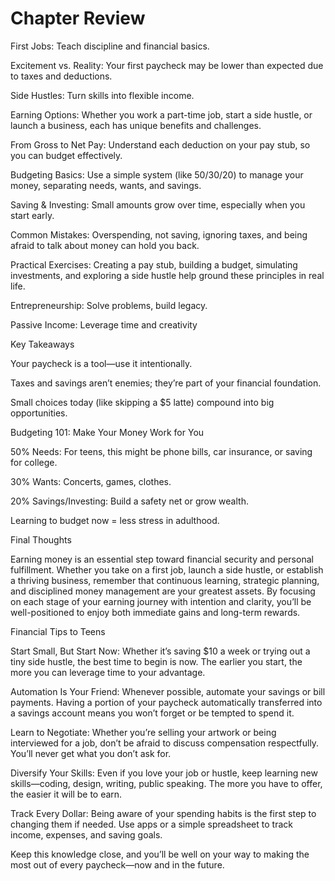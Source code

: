 # Chapter Review

First Jobs: Teach discipline and financial basics.

Excitement vs. Reality: Your first paycheck may be lower than expected due to taxes and deductions.

Side Hustles: Turn skills into flexible income.

Earning Options: Whether you work a part-time job, start a side hustle, or launch a business, each has unique benefits and challenges.

From Gross to Net Pay: Understand each deduction on your pay stub, so you can budget effectively.

Budgeting Basics: Use a simple system (like 50/30/20) to manage your money, separating needs, wants, and savings.

Saving & Investing: Small amounts grow over time, especially when you start early.

Common Mistakes: Overspending, not saving, ignoring taxes, and being afraid to talk about money can hold you back.

Practical Exercises: Creating a pay stub, building a budget, simulating investments, and exploring a side hustle help ground these principles in real life.

Entrepreneurship: Solve problems, build legacy.

Passive Income: Leverage time and creativity

Key Takeaways

Your paycheck is a tool—use it intentionally.

Taxes and savings aren’t enemies; they’re part of your financial foundation.

Small choices today (like skipping a $5 latte) compound into big opportunities.

Budgeting 101: Make Your Money Work for You

50% Needs: For teens, this might be phone bills, car insurance, or saving for college.

30% Wants: Concerts, games, clothes.

20% Savings/Investing: Build a safety net or grow wealth.

Learning to budget now = less stress in adulthood.

Final Thoughts

Earning money is an essential step toward financial security and personal fulfillment. Whether you take on a first job, launch a side hustle, or establish a thriving business, remember that continuous learning, strategic planning, and disciplined money management are your greatest assets. By focusing on each stage of your earning journey with intention and clarity, you’ll be well-positioned to enjoy both immediate gains and long-term rewards.

Financial Tips to Teens

Start Small, But Start Now: Whether it’s saving $10 a week or trying out a tiny side hustle, the best time to begin is now. The earlier you start, the more you can leverage time to your advantage.

Automation Is Your Friend: Whenever possible, automate your savings or bill payments. Having a portion of your paycheck automatically transferred into a savings account means you won’t forget or be tempted to spend it.

Learn to Negotiate: Whether you’re selling your artwork or being interviewed for a job, don’t be afraid to discuss compensation respectfully. You’ll never get what you don’t ask for.

Diversify Your Skills: Even if you love your job or hustle, keep learning new skills—coding, design, writing, public speaking. The more you have to offer, the easier it will be to earn.

Track Every Dollar: Being aware of your spending habits is the first step to changing them if needed. Use apps or a simple spreadsheet to track income, expenses, and saving goals.

Keep this knowledge close, and you’ll be well on your way to making the most out of every paycheck—now and in the future.

